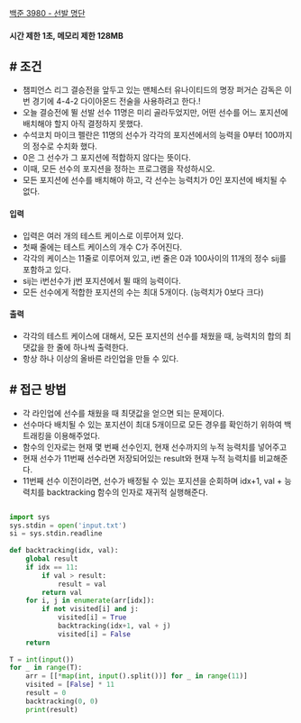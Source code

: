 
[백준 3980 - 선발 명단](https://www.acmicpc.net/problem/3980)

#### **시간 제한 1초, 메모리 제한 128MB**

## **# 조건**

- 챔피언스 리그 결승전을 앞두고 있는 맨체스터 유나이티드의 명장 퍼거슨 감독은 이번 경기에 4-4-2 다이아몬드 전술을 사용하려고 한다.!
- 오늘 결승전에 뛸 선발 선수 11명은 미리 골라두었지만, 어떤 선수를 어느 포지션에 배치해야 할지 아직 결정하지 못했다.
- 수석코치 마이크 펠란은 11명의 선수가 각각의 포지션에서의 능력을 0부터 100까지의 정수로 수치화 했다. 
- 0은 그 선수가 그 포지션에 적합하지 않다는 뜻이다.
- 이때, 모든 선수의 포지션을 정하는 프로그램을 작성하시오. 
- 모든 포지션에 선수를 배치해야 하고, 각 선수는 능력치가 0인 포지션에 배치될 수 없다.

#### **입력**
- 입력은 여러 개의 테스트 케이스로 이루어져 있다. 
- 첫째 줄에는 테스트 케이스의 개수 C가 주어진다. 
- 각각의 케이스는 11줄로 이루어져 있고, i번 줄은 0과 100사이의 11개의 정수 sij를 포함하고 있다. 
- sij는 i번선수가 j번 포지션에서 뛸 때의 능력이다. 
- 모든 선수에게 적합한 포지션의 수는 최대 5개이다. (능력치가 0보다 크다)

#### **출력**
- 각각의 테스트 케이스에 대해서, 모든 포지션의 선수를 채웠을 때, 능력치의 합의 최댓값을 한 줄에 하나씩 출력한다. 
- 항상 하나 이상의 올바른 라인업을 만들 수 있다.

## **# 접근 방법**

- 각 라인업에 선수를 채웠을 때 최댓값을 얻으면 되는 문제이다.
- 선수마다 배치될 수 있는 포지션이 최대 5개이므로 모든 경우를 확인하기 위하여 백트래킹을 이용해주었다.
- 함수의 인자로는 현재 몇 번째 선수인지, 현재 선수까지의 누적 능력치를 넣어주고
- 현재 선수가 11번째 선수라면 저장되어있는 result와 현재 누적 능력치를 비교해준다.
- 11번째 선수 이전이라면, 선수가 배정될 수 있는 포지션을 순회하며 idx+1, val + 능력치를 backtracking 함수의 인자로 재귀적 실행해준다.

```python

import sys  
sys.stdin = open('input.txt')  
si = sys.stdin.readline  
  
def backtracking(idx, val):  
    global result  
    if idx == 11:  
        if val > result:  
            result = val  
        return val  
    for i, j in enumerate(arr[idx]):  
        if not visited[i] and j:  
            visited[i] = True  
            backtracking(idx+1, val + j)  
            visited[i] = False  
    return  
  
T = int(input())  
for _ in range(T):  
    arr = [[*map(int, input().split())] for _ in range(11)]  
    visited = [False] * 11  
    result = 0  
    backtracking(0, 0)  
    print(result)
```